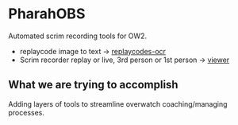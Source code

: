 # PharahOBS
Automated scrim recording tools for OW2.
- replaycode image to text -> [replaycodes-ocr](https://github.com/afnleaf/PharahOBS/tree/main/replaycode-ocr)
- Scrim recorder replay or live, 3rd person or 1st person -> [viewer](https://github.com/afnleaf/PharahOBS/tree/main/viewer)

## What we are trying to accomplish
Adding layers of tools to streamline overwatch coaching/managing processes.

